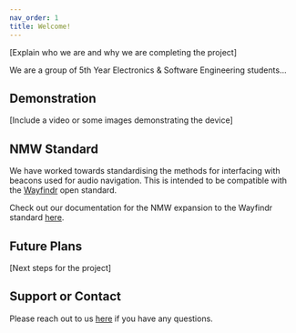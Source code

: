 ```yaml
---
nav_order: 1
title: Welcome!
---
```


<!-- <div align="center"> 
  <img src="images/logo.svg" alt="Logo for NarrateMyWay" width="300">
</div> -->

[Explain who we are and why we are completing the project]

We are a group of 5th Year Electronics & Software Engineering students...

## Demonstration

[Include a video or some images demonstrating the device]

## NMW Standard
We have worked towards standardising the methods for interfacing with beacons used for audio navigation. This is intended to be compatible with the [Wayfindr](https://www.wayfindr.net/) open standard.

Check out our documentation for the NMW expansion to the Wayfindr standard [here](/NMW-Standard).

## Future Plans

[Next steps for the project]

## Support or Contact

Please reach out to us [here](/about-us) if you have any questions.
